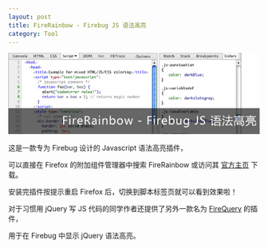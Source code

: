 ```yaml
---
layout: post
title: FireRainbow - Firebug JS 语法高亮
category: Tool
---
```


![FireRainbow - Firebug JS 语法高亮](/uploads/2011/09/FireRainbow.jpg "FireRainbow - Firebug JS 语法高亮")

这是一款专为 Firebug 设计的 Javascript 语法高亮插件，

可以直接在 Firefox 的附加组件管理器中搜索 FireRainbow 或访问其 [官方主页](https://addons.mozilla.org/zh-CN/firefox/addon/firerainbow/) 下载。

安装完插件按提示重启 Firefox 后，切换到脚本标签页就可以看到效果啦！

对于习惯用 jQuery 写 JS 代码的同学作者还提供了另外一款名为 [FireQuery](https://addons.mozilla.org/zh-CN/firefox/addon/firequery/) 的插件，

用于在 Firebug 中显示 jQuery 语法高亮。

